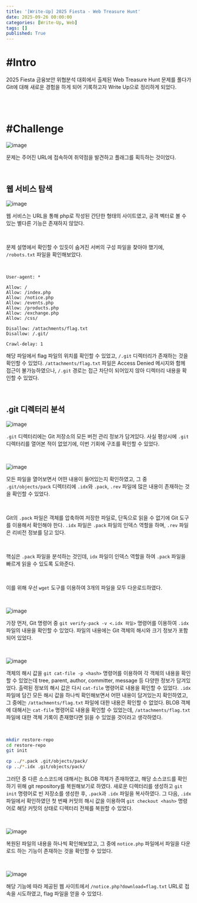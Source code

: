```yaml
---
title: '[Write-Up] 2025 Fiesta - Web Treasure Hunt'
date: 2025-09-26 00:00:00
categories: [Write-Up, Web]
tags: []
published: True
---
```


# #Intro

2025 Fiesta 금융보안 위협분석 대회에서 출제된 Web Treasure Hunt 문제를 풀다가 Git에 대해 새로운 경험을 하게 되어 기록하고자 Write Up으로 정리하게 되었다.

<br>

<br>

# #Challenge

![image](/assets/posts/250926-1.png)

문제는 주어진 URL에 접속하여 취약점을 발견하고 플래그를 획득하는 것이었다.

<br>

## 웹 서비스 탐색

![image](/assets/posts/250926-2.png)

웹 서비스는 URL을 통해 php로 작성된 간단한 형태의 사이트였고, 공격 벡터로 볼 수 있는 별다른 기능은 존재하지 않았다.

<br>


문제 설명에서 확인할 수 있듯이 숨겨진 서버의 구성 파일을 찾아야 했기에, `/robots.txt` 파일을 확인해보았다.

<br>

```
User-agent: *

Allow: /
Allow: /index.php
Allow: /notice.php
Allow: /events.php
Allow: /products.php
Allow: /exchange.php
Allow: /css/

Disallow: /attachments/flag.txt
Disallow: /.git/

Crawl-delay: 1
```

해당 파일에서 flag 파일의 위치를 확인할 수 있었고, `/.git` 디렉터리가 존재하는 것을 확인할 수 있었다. `/attachments/flag.txt` 파일은 Access Denied 메시지와 함께 접근이 불가능하였으나, `/.git` 경로는 접근 차단이 되어있지 않아 디렉터리 내용을 확인할 수 있었다.

<br>

## .git 디렉터리 분석

![image](/assets/posts/250926-3.png)

`.git` 디렉터리에는 Git 저장소의 모든 버전 관리 정보가 담겨있다. 사실 평상시에 `.git` 디렉터리를 열어본 적이 없었기에, 이번 기회에 구조를 확인할 수 있었다.

<br>

![image](/assets/posts/250926-4.png)

모든 파일을 열어보면서 어떤 내용이 들어있는지 확인하였고, 그 중 `.git/objects/pack` 디렉터리에 `.idx`와 `.pack`, `.rev` 파일에 많은 내용이 존재하는 것을 확인할 수 있었다.

<br>

Git의 `.pack` 파일은 객체를 압축하여 저장한 파일로, 단독으로 읽을 수 없기에 Git 도구를 이용해서 확인해야 한다. `.idx` 파일은 `.pack` 파일의 인덱스 역할을 하며, `.rev` 파일은 리비전 정보를 담고 있다.

<br>

핵심은 `.pack` 파일을 분석하는 것인데, `idx` 파일이 인덱스 역할을 하여 `.pack` 파일을 빠르게 읽을 수 있도록 도와준다.

<br>

이를 위해 우선 `wget` 도구를 이용하여 3개의 파일을 모두 다운로드하였다.

<br>

![image](/assets/posts/250926-5.png)

가장 먼저, Git 명령어 중 `git verify-pack -v <.idx 파일>` 명령어를 이용하여 `.idx` 파일의 내용을 확인할 수 있었다. 파일의 내용에는 Git 객체의 해시와 크기 정보가 포함되어 있었다.

<br>

![image](/assets/posts/250926-6.png)

객체의 해시 값을 `git cat-file -p <hash>` 명령어를 이용하여 각 객체의 내용을 확인할 수 있었는데 tree, parent, author, committer, message 등 다양한 정보가 담겨있었다. 출력된 정보의 해시 값은 다시 `cat-file` 명령어로 내용을 확인할 수 있었다. `.idx` 파일에 담긴 모든 해시 값을 하나씩 확인해보면서 어떤 내용이 담겨있는지 확인하였고, 그 중에는 `/attachments/flag.txt` 파일에 대한 내용은 확인할 수 없었다. BLOB 객체에 대해서는 `cat-file` 명령어로 내용을 확인할 수 있었는데, `/attachments/flag.txt` 파일에 대한 객체 기록이 존재했다면 읽을 수 있었을 것이라고 생각하였다.

<br>

```bash
mkdir restore-repo
cd restore-repo
git init

cp ../*.pack .git/objects/pack/
cp ../*.idx .git/objects/pack/
```

그러던 중 다른 소스코드에 대해서는 BLOB 객체가 존재하였고, 해당 소스코드를 확인하기 위해 git repository를 복원해보기로 하였다. 새로운 디렉터리를 생성하고 `git init` 명령어로 빈 저장소를 생성한 후, `.pack`과 `.idx` 파일을 복사하였다. 그 다음, `.idx` 파일에서 확인하였던 첫 번째 커밋의 해시 값을 이용하여 `git checkout <hash>` 명령어로 해당 커밋의 상태로 디렉터리 전체를 복원할 수 있었다.

<br>

![image](/assets/posts/250926-7.png)

복원된 파일의 내용을 하나씩 확인해보았고, 그 중에 `notice.php` 파일에서 파일을 다운로드 하는 기능이 존재하는 것을 확인할 수 있었다.

<br>

![image](/assets/posts/250926-8.png)

해당 기능에 따라 제공된 웹 사이트에서 `/notice.php?download=flag.txt` URL로 접속을 시도하였고, flag 파일을 얻을 수 있었다.
